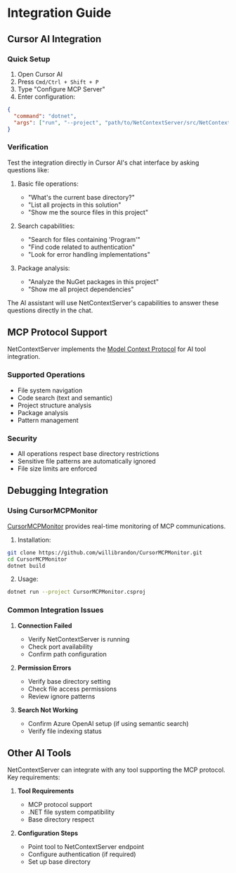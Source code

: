 # Integration Guide

## Cursor AI Integration

### Quick Setup
1. Open Cursor AI
2. Press `Cmd/Ctrl + Shift + P`
3. Type "Configure MCP Server"
4. Enter configuration:
```json
{
  "command": "dotnet",
  "args": ["run", "--project", "path/to/NetContextServer/src/NetContextServer/NetContextServer.csproj"]
}
```

### Verification
Test the integration directly in Cursor AI's chat interface by asking questions like:

1. Basic file operations:
   - "What's the current base directory?"
   - "List all projects in this solution"
   - "Show me the source files in this project"

2. Search capabilities:
   - "Search for files containing 'Program'"
   - "Find code related to authentication"
   - "Look for error handling implementations"

3. Package analysis:
   - "Analyze the NuGet packages in this project"
   - "Show me all project dependencies"

The AI assistant will use NetContextServer's capabilities to answer these questions directly in the chat.

## MCP Protocol Support

NetContextServer implements the [Model Context Protocol](https://modelcontextprotocol.io/introduction) for AI tool integration.

### Supported Operations
- File system navigation
- Code search (text and semantic)
- Project structure analysis
- Package analysis
- Pattern management

### Security
- All operations respect base directory restrictions
- Sensitive file patterns are automatically ignored
- File size limits are enforced

## Debugging Integration

### Using CursorMCPMonitor
[CursorMCPMonitor](https://github.com/willibrandon/CursorMCPMonitor) provides real-time monitoring of MCP communications.

1. Installation:
```bash
git clone https://github.com/willibrandon/CursorMCPMonitor.git
cd CursorMCPMonitor
dotnet build
```

2. Usage:
```bash
dotnet run --project CursorMCPMonitor.csproj
```

### Common Integration Issues

1. **Connection Failed**
   - Verify NetContextServer is running
   - Check port availability
   - Confirm path configuration

2. **Permission Errors**
   - Verify base directory setting
   - Check file access permissions
   - Review ignore patterns

3. **Search Not Working**
   - Confirm Azure OpenAI setup (if using semantic search)
   - Verify file indexing status

## Other AI Tools

NetContextServer can integrate with any tool supporting the MCP protocol. Key requirements:

1. **Tool Requirements**
   - MCP protocol support
   - .NET file system compatibility
   - Base directory respect

2. **Configuration Steps**
   - Point tool to NetContextServer endpoint
   - Configure authentication (if required)
   - Set up base directory 